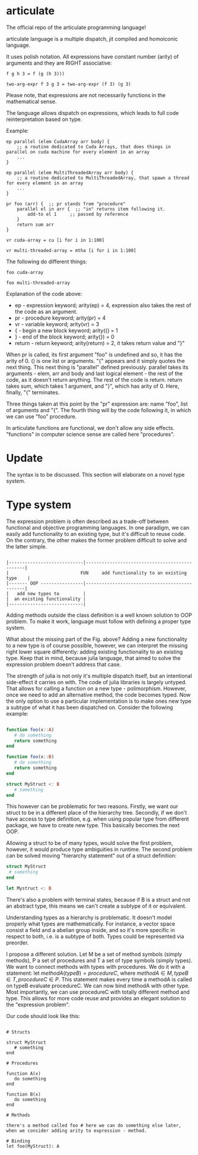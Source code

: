 # articulate
 The official repo of the articulate programming language!

articulate language is a multiple dispatch, jit compiled and homoiconic language.

It uses polish notation. All expressions have constant number (arity) of arguments and they are RIGHT associative:
```
f g h 3 = f (g (h 3)))

two-arg-expr f 3 g 3 = two-arg-expr (f 3) (g 3)
```
Please note, that expressions are not necessarily functions in the mathematical sense.

The language allows dispatch on expressions, which leads to full code reinterpretation based on type.

Example:
```
ep parallel (elem CudaArray arr body) {
    ;; a routine dedicated to Cuda Arrays, that does things in parallel on cuda machine for every element in an array 
    ...
}

ep parallel (elem MultiThreadedArray arr body) {
    ;; a routine dedicated to MultiThreadedArray, that spawn a thread for every element in an array
    ...
}

pr foo (arr) {  ;; pr stands from "procedure"
    parallel el in arr {  ;; "in" returns item following it.
        add-to el 1     ;; passed by reference 
    }
    return sum arr
}

vr cuda-array = cu [i for i in 1:100]    

vr multi-threaded-array = mtha [i for i in 1:100]
```

The following do different things:
```
foo cuda-array

foo multi-threaded-array
```

Explanation of the code above:
* ep - expression keyword; arity(ep) = 4, expression also takes the rest of the code as an argument.
* pr - procedure keyword; arity(pr) = 4
* vr - variable keyword; arity(vr) = 3
* { - begin a new block keyword; arity({) = 1
* } - end of the block keyword; arity(}) = 0
* return - return keyword; arity(return) = 2, it takes return value and "}"

When pr is called, its first argument "foo" is undefined and so, it has the arity of 0. () is one list or arguments. "{" appears and it simply quotes the next thing.
This next thing is "parallel" defined previously. parallel takes its arguments - elem, arr and body and last logical element - the rest of the code, as it doesn't return anything. The rest of the code is return. return takes sum, which takes 1 argument, and "}", which has arity of 0. Here, finally, "{" terminates.

Three things taken at this point by the "pr" expression are: name "foo", list of arguments and "{". The fourth thing will by the code following it, in which we can use "foo" procedure.

In articulate functions are functional, we don't allow any side effects. "functions" in computer science sense are called here "procedures". 

# Update

The syntax is to be discussed. This section will elaborate on a novel type system.

# Type system

The expression problem is often described as a trade-off between functional and objective programming languages. In one paradigm, we can easily add functionality to an existing type, but it's difficult to reuse code. On the contrary, the other makes the former problem difficult to solve and the latter simple.

```
       
|----------------------------|-----------------------------------------------|
|                           FUN     add functionality to an existing type    |   
|------- OOP ----------------|-----------------------------------------------|
|   add new types to         |  
|  an existing functionality |
|----------------------------|

```


Adding methods outside the class definition is a well known solution to OOP problem. To make it work, language must follow with defining a proper type system.

What about the missing part of the Fig. above? Adding a new functionality to a new type is of course possible, however, we can interpret the missing right lower square differently: adding existing functionality to an existing type. Keep that in mind, because julia language, that aimed to solve the expression problem doesn't address that case.

The strength of julia is not only it's multiple dispatch itself, but an intentional side-effect it carries on with. The code of julia libraries is largely untyped. That allows for calling a function on a new type - polimorphism. However, once we need to add an alternative method, the code becomes typed. Now the only option to use a particular implementation is to make ones new type a subtype of what it has been dispatched on. Consider the following example:

```julia

function foo(x::A)
   # do something
   return something
end

function foo(x::B)
   # do something
   return something
end

struct MyStruct <: B
   # something
end
```

This however can be problematic for two reasons. Firstly, we want our struct to be in a different place of the hierarchy tree. Secondly, if we don't have access to type definition, e.g. when using popular type from different package, we have to create new type. This basically becomes the next OOP. 

Allowing a struct to be of many types, would solve the first problem, however, it would produce type ambiguities in runtime. The second problem can be solved moving "hierarchy statement" out of a struct definition:

```julia
struct MyStruct
 # something
end

let Mystruct <: B
```

There's also a problem with terminal states, because if B is a struct and not an abstract type, this means we can't create a subtype of it or equivalent.

Understanding types as a hierarchy is problematic. It doesn't model properly what types are mathematically. For instance, a vector space consist a field and a abelian group inside, and so it's more specific in respect to both, i.e. is a subtype of both. Types could be represented via preorder.

I propose a different solution. Let M be a set of method symbols (simply methods), P a set of procedures and T a set of type symbols (simply types). We want to connect methods with types with procedures. We do it with a statement: let $methodA(typeB) = procedureC$, where $methodA \in M, typeB \in T, procedureC \in P$. This statement makes every time a methodA is called on typeB evaluate procedureC. We can now bind methodA with other type. Most importantly, we can use procedureC with totally different method and type. This allows for more code reuse and provides an elegant solution to the "expression problem".

Our code should look like this:

```

# Structs

struct MyStruct
   # something
end

# Procedures

function A(x)
   do something
end

function B(x)
   do something
end

# Methods

there's a method called foo # here we can do something else later, when we consider adding arity to expression - method.

# Binding
let foo(MyStruct): A

```








